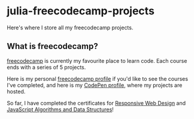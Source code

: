 # julia-freecodecamp-projects
Here's where I store all my freecodecamp projects.

What is freecodecamp?
----
[freecodecamp](https://www.freecodecamp.org/) is currently my favourite place to learn code. Each course ends with a series of 5 projects.

Here is my personal [freecodecamp profile](https://www.freecodecamp.org/huzzahforjulia) if you'd like to see the courses I've completed, and here is my [CodePen profile](https://codepen.io/huzzahforjulia), where my projects are hosted.

So far, I have completed the certificates for [Responsive Web Design](https://www.freecodecamp.org/certification/huzzahforjulia/responsive-web-design) and [JavaScript Algorithms and Data Structures](https://www.freecodecamp.org/certification/huzzahforjulia/javascript-algorithms-and-data-structures)!
